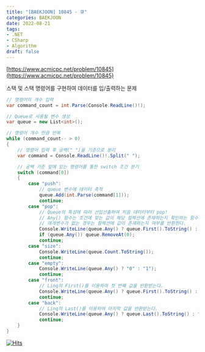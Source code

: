```yaml
---
title: "[BAEKJOON] 10845 - 큐"
categories: BAEKJOON
date: 2022-08-21
tags:
- .NET
- CSharp
- Algorithm
draft: false
---
```


[https://www.acmicpc.net/problem/10845](https://www.acmicpc.net/problem/10845)

스택 및 스택 명령어를 구현하여 데이터를 입/출력하는 문제

```c#
// 명령어의 개수 입력
var command_count = int.Parse(Console.ReadLine()!);

// Queue로 사용될 변수 생성
var queue = new List<int>();

// 명령어 개수 만큼 반복
while (command_count-- > 0)
{
	// 명령어 입력 후 공백(" ")을 기준으로 분리
	var command = Console.ReadLine()!.Split(" ");

	// 공백 기준 앞에 있는 명령어를 통한 switch 조건 분기
	switch (command[0])
	{
		case "push":
			// queue 변수에 데이터 축적
			queue.Add(int.Parse(command[1]));
			continue;
		case "pop":
			// Queue의 특성에 따라 선입선출하여 처음 데이터부터 pop!
			// Any() 함수는 조건에 맞는 값이 해당 컬렉션에 존재하는지 확인하는 함수이다.
			// 매개변수가 없는 경우는 컬렉션에 값이 존재하는지 여부를 반환한다.
			Console.WriteLine(queue.Any() ? queue.First().ToString() : "-1");
			if (queue.Any()) queue.RemoveAt(0);
			continue;
		case "size":
			Console.WriteLine(queue.Count.ToString());
			continue;
		case "empty":
			Console.WriteLine(queue.Any() ? "0" : "1");
			continue;
		case "front":
			// Linq의 First()를 이용하여 첫 번째 값을 반환받는다.
			Console.WriteLine(queue.Any() ? queue.First().ToString() : "-1");
			continue;
		case "back":
			// Linq의 Last()를 이용하여 마지막 값을 반환받는다.
			Console.WriteLine(queue.Any() ? queue.Last().ToString() : "-1");
			continue;
	}
}
```


[![Hits](https://hits.seeyoufarm.com/api/count/incr/badge.svg?url=https%3A%2F%2Fdev-woong.io%2F2022.08.21-0005&count_bg=%233D91C8&title_bg=%23555555&icon=&icon_color=%23E7E7E7&title=%EC%A1%B0%ED%9A%8C%EC%88%98&edge_flat=true)](https://hits.seeyoufarm.com)